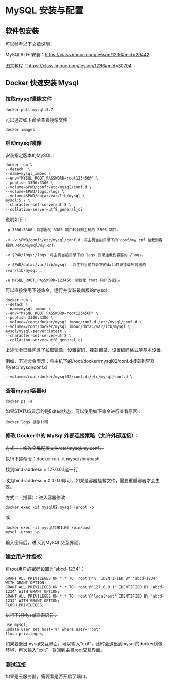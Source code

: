 # MySQL 安装与配置



## 软件包安装

可以参考以下文章说明：

MySQL8.0+ 安装：https://class.imooc.com/lesson/1236#mid=29442

图文教程：https://class.imooc.com/lesson/1236#mid=30704



## Docker 快速安装 Mysql

### 拉取mysql镜像文件

```
docker pull mysql:5.7
```

可以通过如下命令查看镜像文件：

```
docker images
```

### 启动mysql镜像

安装指定版本的MySQL：

```
docker run \
--detach  \
--name=mysql_imooc \
--env="MYSQL_ROOT_PASSWORD=root123456@" \
--publish 3306:3306 \
--volume=$PWD/conf:/etc/mysql/conf.d \
--volume=$PWD/logs:/logs \
--volume=$PWD/data:/var/lib/mysql \
mysql:5.7 \
--character-set-server=utf8 \
--collation-server=utf8_general_ci
```

说明如下：

```
-p 3306:3306：将容器的 3306 端口映射到主机的 3306 端口。

-v -v $PWD/conf:/etc/mysql/conf.d：将主机当前目录下的 conf/my.cnf 挂载到容器的 /etc/mysql/my.cnf。

-v $PWD/logs:/logs：将主机当前目录下的 logs 目录挂载到容器的 /logs。

-v $PWD/data:/var/lib/mysql ：将主机当前目录下的data目录挂载到容器的 /var/lib/mysql 。

-e MYSQL_ROOT_PASSWORD=123456：初始化 root 用户的密码。
```

可以直接使用下述命令，运行并安装最新版的mysql：

```
docker run \
--detach \
--name=mysql_imooc \
--env="MYSQL_ROOT_PASSWORD=root123456@" \
--publish 3306:3306 \
--volume=/root/docker/mysql_imooc/conf.d:/etc/mysql/conf.d \
--volume=/root/docker/mysql_imooc/data:/var/lib/mysql \
mysql/mysql-server:latest \
--character-set-server=utf8 \
--collation-server=utf8_general_ci
```

上述命令已经包含了拉取镜像、设置密码、挂载目录、设置编码格式等基本设置。

例如，下述命令表示：将主机下的/root/docker/mysql02/conf.d挂载到容器的/etc/mysql/conf.d 

```
--volume=/root/docker/mysql02/conf.d:/etc/mysql/conf.d \
```

### 查看mysql容器Id

```
docker ps -a
```

如果STATUS显示的是Exited状态，可以使用如下命令进行查看原因：

```
docker logs 镜像Id号
```

### 修改 Docker中的 MySql 外部连接策略（允许外部连接）：

~~方式一：修改全局配置文件/etc/mysql/my.conf，~~

~~执行下述命令：docker run -it mysql /bin/bash~~

找到bind-address = 127.0.0.1这一行

改为bind-address = 0.0.0.0即可，如果是容器挂载文件，需要重启容器才会生效。

方式二（推荐）：进入容器修改

```
docker exec -it mysql02 mysql -uroot -p
```

或

```
docker exec -it mysql镜像Id号 /bin/bash
mysql -uroot -p
```

输入密码后，进入到MySQL交互界面。

### 建立用户并授权

将root用户的密码设置为“abcd-1234”：

```
GRANT ALL PRIVILEGES ON *.* TO 'root'@'%' IDENTIFIED BY 'abcd-1234' WITH GRANT OPTION;
GRANT ALL PRIVILEGES ON *.* TO 'root'@'127.0.0.1' IDENTIFIED BY 'abcd-1234' WITH GRANT OPTION;
GRANT ALL PRIVILEGES ON *.* TO 'root'@'localhost' IDENTIFIED BY 'abcd-1234' WITH GRANT OPTION;
FLUSH PRIVILEGES;
```

~~执行下述Mysql查询语句：~~

```
use mysql;
update user set host='%' where user='root'
flush privileges;
```

如果要退出mysql交互界面，可以输入“exit”，此时会退出到mysql的docker镜像环境，再次输入“exit”，将回到主机root交互界面。

### 测试连接

如果是云服务器，需要看是否开启了端口。

